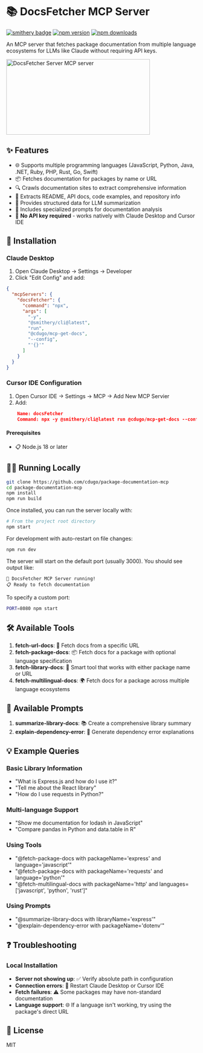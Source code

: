 # 📚 DocsFetcher MCP Server

[![smithery badge](https://smithery.ai/badge/@cdugo/mcp-get-docs)](https://smithery.ai/server/@cdugo/mcp-get-docs)
[![npm version](https://img.shields.io/npm/v/@cdugo/docs-fetcher-mcp.svg)](https://www.npmjs.com/package/@cdugo/docs-fetcher-mcp)
[![npm downloads](https://img.shields.io/npm/dm/@cdugo/docs-fetcher-mcp.svg)](https://www.npmjs.com/package/@cdugo/docs-fetcher-mcp)

An MCP server that fetches package documentation from multiple language ecosystems for LLMs like Claude without requiring API keys.

<a href="https://glama.ai/mcp/servers/8yfwtryuc5">
  <img width="380" height="200" src="https://glama.ai/mcp/servers/8yfwtryuc5/badge" alt="DocsFetcher Server MCP server" />
</a>

## ✨ Features

- 🌐 Supports multiple programming languages (JavaScript, Python, Java, .NET, Ruby, PHP, Rust, Go, Swift)
- 📦 Fetches documentation for packages by name or URL
- 🔍 Crawls documentation sites to extract comprehensive information
- 📄 Extracts README, API docs, code examples, and repository info
- 🧠 Provides structured data for LLM summarization
- 💬 Includes specialized prompts for documentation analysis
- 🔑 **No API key required** - works natively with Claude Desktop and Cursor IDE

## 🚀 Installation

### Claude Desktop

1. Open Claude Desktop → Settings → Developer
2. Click "Edit Config" and add:

```json
{
  "mcpServers": {
    "docsFetcher": {
      "command": "npx",
      "args": [
        "-y",
        "@smithery/cli@latest",
        "run",
        "@cdugo/mcp-get-docs",
        "--config",
        "'{}'"
      ]
    }
  }
}
```

### Cursor IDE Configuration

1.  Open Cursor IDE → Settings → MCP -> Add New MCP Servier
2.  Add:

```json
    Name: docsFetcher
    Command: npx -y @smithery/cli@latest run @cdugo/mcp-get-docs --config "{}"
```

#### Prerequisites

- 📋 Node.js 18 or later

## 🏃‍♂️ Running Locally

```bash
git clone https://github.com/cdugo/package-documentation-mcp
cd package-documentation-mcp
npm install
npm run build
```

Once installed, you can run the server locally with:

```bash
# From the project root directory
npm start
```

For development with auto-restart on file changes:

```bash
npm run dev
```

The server will start on the default port (usually 3000). You should see output like:

```
🚀 DocsFetcher MCP Server running!
📋 Ready to fetch documentation
```

To specify a custom port:

```bash
PORT=8080 npm start
```

## 🛠️ Available Tools

1. **fetch-url-docs**: 🔗 Fetch docs from a specific URL
2. **fetch-package-docs**: 📦 Fetch docs for a package with optional language specification
3. **fetch-library-docs**: 🧠 Smart tool that works with either package name or URL
4. **fetch-multilingual-docs**: 🌍 Fetch docs for a package across multiple language ecosystems

## 📝 Available Prompts

1. **summarize-library-docs**: 📚 Create a comprehensive library summary
2. **explain-dependency-error**: 🐛 Generate dependency error explanations

## 💡 Example Queries

### Basic Library Information

- "What is Express.js and how do I use it?"
- "Tell me about the React library"
- "How do I use requests in Python?"

### Multi-language Support

- "Show me documentation for lodash in JavaScript"
- "Compare pandas in Python and data.table in R"

### Using Tools

- "@fetch-package-docs with packageName='express' and language='javascript'"
- "@fetch-package-docs with packageName='requests' and language='python'"
- "@fetch-multilingual-docs with packageName='http' and languages=['javascript', 'python', 'rust']"

### Using Prompts

- "@summarize-library-docs with libraryName='express'"
- "@explain-dependency-error with packageName='dotenv'"

## ❓ Troubleshooting

### Local Installation

- **Server not showing up**: ✅ Verify absolute path in configuration
- **Connection errors**: 🔄 Restart Claude Desktop or Cursor IDE
- **Fetch failures**: ⚠️ Some packages may have non-standard documentation
- **Language support**: 🌐 If a language isn't working, try using the package's direct URL

## 📄 License

MIT